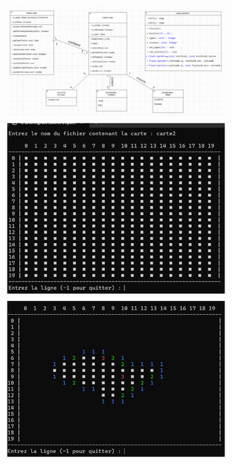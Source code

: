 ![schema](./pictures/schema.png)

![sample picture](./pictures/img1.jpg)


![sample picture](./pictures/img2.jpg)
